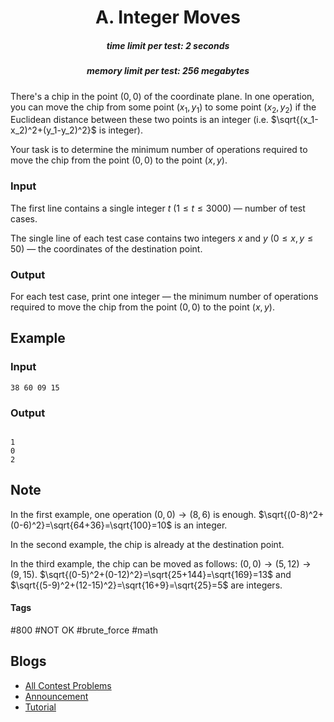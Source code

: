 <h1 style='text-align: center;'> A. Integer Moves</h1>

<h5 style='text-align: center;'>time limit per test: 2 seconds</h5>
<h5 style='text-align: center;'>memory limit per test: 256 megabytes</h5>

There's a chip in the point $(0, 0)$ of the coordinate plane. In one operation, you can move the chip from some point $(x_1, y_1)$ to some point $(x_2, y_2)$ if the Euclidean distance between these two points is an integer (i.e. $\sqrt{(x_1-x_2)^2+(y_1-y_2)^2}$ is integer).

Your task is to determine the minimum number of operations required to move the chip from the point $(0, 0)$ to the point $(x, y)$.

### Input

The first line contains a single integer $t$ ($1 \le t \le 3000$) — number of test cases.

The single line of each test case contains two integers $x$ and $y$ ($0 \le x, y \le 50$) — the coordinates of the destination point.

### Output

For each test case, print one integer — the minimum number of operations required to move the chip from the point $(0, 0)$ to the point $(x, y)$.

## Example

### Input


```text
38 60 09 15
```
### Output

```text

1
0
2

```
## Note

In the first example, one operation $(0, 0) \rightarrow (8, 6)$ is enough. $\sqrt{(0-8)^2+(0-6)^2}=\sqrt{64+36}=\sqrt{100}=10$ is an integer.

In the second example, the chip is already at the destination point.

In the third example, the chip can be moved as follows: $(0, 0) \rightarrow (5, 12) \rightarrow (9, 15)$. $\sqrt{(0-5)^2+(0-12)^2}=\sqrt{25+144}=\sqrt{169}=13$ and $\sqrt{(5-9)^2+(12-15)^2}=\sqrt{16+9}=\sqrt{25}=5$ are integers.



#### Tags 

#800 #NOT OK #brute_force #math 

## Blogs
- [All Contest Problems](../Educational_Codeforces_Round_125_(Rated_for_Div._2).md)
- [Announcement](../blogs/Announcement.md)
- [Tutorial](../blogs/Tutorial.md)
